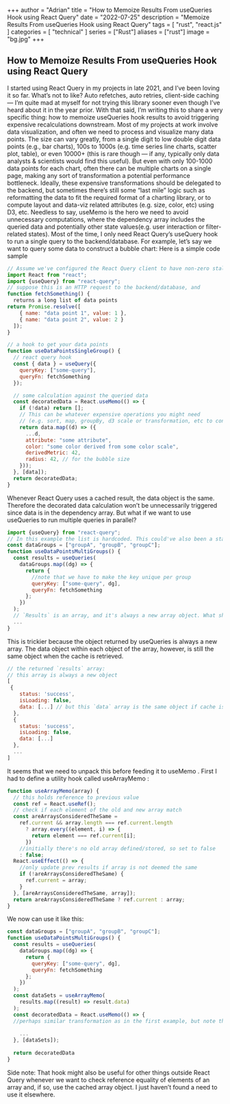 +++
author = "Adrian"
title = "How to Memoize Results From useQueries Hook using React Query"
date = "2022-07-25"
description = "Memoize Results From useQueries Hook using React Query"
tags = [
    "rust",
    "react.js"
]
categories = [
    "technical"
]
series = ["Rust"]
aliases = ["rust"]
image = "bg.jpg"
+++



## How to Memoize Results From useQueries Hook using React Query

I started using React Query in my projects in late 2021, and I’ve been loving it so far. What’s not to like? Auto refetches, auto retries, client-side caching — I’m quite mad at myself for not trying this library sooner even though I’ve heard about it in the year prior. With that said, I’m writing this to share a very specific thing: how to memoize useQueries hook results to avoid triggering expensive recalculations downstream. Most of my projects at work involve data visualization, and often we need to process and visualize many data points. The size can vary greatly, from a single digit to low double digit data points (e.g., bar charts), 100s to 1000s (e.g. time series line charts, scatter plot, table), or even 10000+ (this is rare though — if any, typically only data analysts & scientists would find this useful). But even with only 100-1000 data points for each chart, often there can be multiple charts on a single page, making any sort of transformation a potential performance bottleneck. Ideally, these expensive transformations should be delegated to the backend, but sometimes there’s still some “last mile” logic such as reformatting the data to fit the required format of a charting library, or to compute layout and data-viz related attributes (e.g. size, color, etc) using D3, etc.
Needless to say, useMemo is the hero we need to avoid unnecessary computations, where the dependency array includes the queried data and potentially other state values(e.g. user interaction or filter-related states).
Most of the time, I only need React Query’s useQuery hook to run a single query to the backend/database. For example, let’s say we want to query some data to construct a bubble chart:
Here is a simple code sample

```js
// Assume we've configured the React Query client to have non-zero staleTime (e.g. 1000 * 60 * 60 * 24, or perhaps Infinity), otherwise it will always fetch new data and never uses the cached data. Reference: https://react-query.tanstack.com/guides/important-defaults
import React from "react";
import {useQuery} from "react-query";
// suppose this is an HTTP request to the backend/database, and
function fetchSomething() {
  returns a long list of data points
return Promise.resolve([
    { name: "data point 1", value: 1 },
    { name: "data point 2", value: 2 }
  ]);
}

// a hook to get your data points
function useDataPointsSingleGroup() {
  // react query hook
  const { data } = useQuery({
    queryKey: ["some-query"],  
    queryFn: fetchSomething
  });

  // some calculation against the queried data
  const decoratedData = React.useMemo(() => {
    if (!data) return [];
    // This can be whatever expensive operations you might need
    // (e.g. sort, map, groupBy, d3 scale or transformation, etc to construct a data visualization(s))
    return data.map((d) => ({
      ...d,
      attribute: "some attribute",
      color: "some color derived from some color scale",
      derivedMetric: 42,
      radius: 42, // for the bubble size
    }));
  }, [data]);
  return decoratedData;
}
```

Whenever React Query uses a cached result, the data object is the same. Therefore the decorated data calculation won’t be unnecessarily triggered since data is in the dependency array.
But what if we want to use useQueries to run multiple queries in parallel?

```js
import {useQuery} from "react-query";
// In this example the list is hardcoded. This could've also been a state or props that changes dynamically based on a user interaction or dashboard filters. 
const dataGroups = ["groupA", "groupB", "groupC"];
function useDataPointsMultiGroups() {
  const results = useQueries(
    dataGroups.map((dg) => {
      return {
        //note that we have to make the key unique per group
        queryKey: ["some-query", dg], 
        queryFn: fetchSomething
      };
    })
  );
  // `Results` is an array, and it's always a new array object. What should be in useMemo's dependency?
  ...
}
```

This is trickier because the object returned by useQueries is always a new array. The data object within each object of the array, however, is still the same object when the cache is retrieved.

```js
// the returned `results` array:
// this array is always a new object
[
 {  
    status: 'success',
    isLoading: false,
    data: [...] // but this `data` array is the same object if cache is used
  },
  {  
    status: 'success',
    isLoading: false,
    data: [...]
  },
  ...
]
```

It seems that we need to unpack this before feeding it to useMemo . First I had to define a utility hook called useArrayMemo :

```js
function useArrayMemo(array) {
  // this holds reference to previous value 
  const ref = React.useRef();
  // check if each element of the old and new array match
  const areArraysConsideredTheSame =
    ref.current && array.length === ref.current.length
      ? array.every((element, i) => {
        return element === ref.current[i];
      })
    //initially there's no old array defined/stored, so set to false
    : false; 
  React.useEffect(() => {
    //only update prev results if array is not deemed the same
    if (!areArraysConsideredTheSame) {
      ref.current = array;
    }
  }, [areArraysConsideredTheSame, array]);
  return areArraysConsideredTheSame ? ref.current : array;
}
```

We now can use it like this:

```js
const dataGroups = ["groupA", "groupB", "groupC"];
function useDataPointsMultiGroups() {
  const results = useQueries(
    dataGroups.map((dg) => {
      return {
        queryKey: ["some-query", dg],
        queryFn: fetchSomething
      };
    })
  );
  const dataSets = useArrayMemo(
    results.map((result) => result.data)
  );
  const decoratedData = React.useMemo(() => {
  //perhaps similar transformation as in the first example, but note that the input is an array of array
    
    ...
  }, [dataSets]);
  
  return decoratedData
}

```

Side note: That hook might also be useful for other things outside React Query whenever we want to check reference equality of elements of an array and, if so, use the cached array object. I just haven’t found a need to use it elsewhere.
